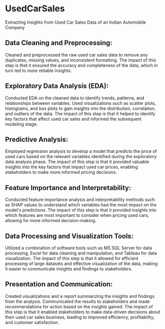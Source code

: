 # UsedCarSales
Extracting insights from Used Car Sales Data of an Indian Automobile Company

## Data Cleaning and Preprocessing: 
Cleaned and preprocessed the raw used car sales data to remove any duplicates, missing values, and inconsistent formatting. The impact of this step is that it ensured the accuracy and completeness of the data, which in turn led to more reliable insights.

## Exploratory Data Analysis (EDA): 
Conducted EDA on the cleaned data to identify trends, patterns, and relationships between variables. Used visualizations such as scatter plots, histograms, and box plots to gain insights into the distribution, correlation, and outliers of the data. The impact of this step is that it helped to identify key factors that affect used car sales and informed the subsequent modeling stage.

## Predictive Analysis: 
Employed regression analysis to develop a model that predicts the price of used cars based on the relevant variables identified during the exploratory data analysis phase. The impact of this step is that it provided valuable insights into the key factors that impact used car prices, enabling stakeholders to make more informed pricing decisions.

## Feature Importance and Interpretability: 
Conducted feature importance analysis and interpretability methods such as SHAP values to understand which variables had the most impact on the model's predictions. The impact of this step is that it provided insights into which features are most important to consider when pricing used cars, allowing for more informed decision-making.

## Data Processing and Visualization Tools: 
Utilized a combination of software tools such as MS SQL Server for data processing, Excel for data cleaning and manipulation, and Tableau for data visualization. The impact of this step is that it allowed for efficient processing of large datasets and effective visualization of the data, making it easier to communicate insights and findings to stakeholders.

## Presentation and Communication: 
Created visualizations and a report summarizing the insights and findings from the analysis. Communicated the results to stakeholders and made recommendations for action based on the insights gained. The impact of this step is that it enabled stakeholders to make data-driven decisions about their used car sales business, leading to improved efficiency, profitability, and customer satisfaction.
